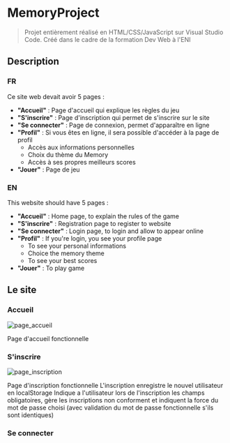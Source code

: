 ﻿# MemoryProject
> Projet entièrement réalisé en HTML/CSS/JavaScript sur Visual Studio Code.
> Créé dans le cadre de la formation Dev Web à l'ENI

## Description
### FR
Ce site web devait avoir 5 pages :
+ **"Accueil"** : Page d'accueil qui explique les règles du jeu
+ **"S'inscrire"** : Page d'inscription qui permet de s'inscrire sur le site
+ **"Se connecter"** : Page de connexion, permet d'apparaître en ligne
+ **"Profil"** : Si vous êtes en ligne, il sera possible d'accéder à la page de profil
    + Accès aux informations personnelles
    + Choix du thème du Memory
    + Accès à ses propres meilleurs scores
+ **"Jouer"** : Page de jeu

### EN
This website should have 5 pages :
+ **"Accueil"** : Home page, to explain the rules of the game
+ **"S'inscrire"** : Registration page to register to website
+ **"Se connecter"** : Login page, to login and allow to appear online
+ **"Profil"** : If you're login, you see your profile page
    + To see your personal informations
    + Choice the memory theme
    + To see your best scores
+ **"Jouer"** : To play game

## Le site
### Accueil
![page_accueil](https://github.com/Gwenvalia/MemoryProject/assets/125590697/e8466266-ccf9-4c6c-841b-b5c62786459d)

Page d'accueil fonctionnelle 

### S'inscrire
![page_inscription](https://github.com/Gwenvalia/MemoryProject/assets/125590697/b2c1ad7b-a835-4ece-8c58-9ae70c14e721)

Page d'inscription fonctionnelle
L'inscription enregistre le nouvel utilisateur en localStorage
Indique a l'utilisateur lors de l'inscription les champs obligatoires, gère les inscriptions non conforment et indiquent la force du mot de passe choisi (avec validation du mot de passe fonctionnelle s'ils sont identiques)

### Se connecter


